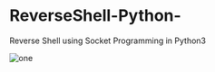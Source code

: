 # ReverseShell-Python-
Reverse Shell using Socket Programming in Python3

![one](https://user-images.githubusercontent.com/55803237/134296410-401504b6-eeb1-4be7-96eb-58eaa8d78f19.png)
